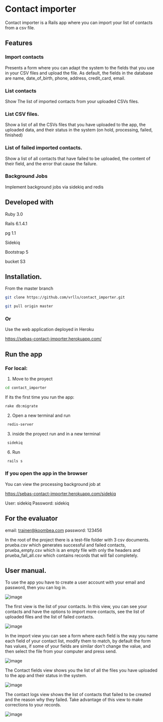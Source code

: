 # Contact importer 

Contact importer is a Rails app where you can import your list of contacts from a csv file.

## Features

### Import contacts

Presents a form where you can adapt the system to the fields that you use in your CSV files and upload the file. As default, the fields in the database are name, date_of_birth, phone, address, credit_card, email.

### List contacts

Show The list of imported contacts from your uploaded CSVs files.

### List CSV files.

Show a list of all the CSVs files that you have uploaded to the app, the uploaded data, and their status in the system (on hold, processing, failed, finished)

### List of failed imported contacts.

Show a list of all contacts that have failed to be uploaded, the content of their field, and the error that cause the failure.

### Background Jobs

Implement background jobs via sidekiq and redis

## Developed with

Ruby 3.0

Rails 6.1.4.1

pg 1.1

Sidekiq

Bootstrap 5

bucket S3

## Installation.

From the master branch
```sh
git clone https://github.com/vrlls/contact_importer.git
```

```sh
git pull origin master
```

### Or

Use the web application deployed in Heroku

https://sebas-contact-importer.herokuapp.com/

## Run the app

### For local:

1. Move to the proyect
```sh
cd contact_importer
```

If its the first time you run the app:

```sh
rake db:migrate
```

2. Open a new terminal and run
```sh
 redis-server
```

3. inside the proyect run and in a new terminal
```sh
 sidekiq
```


6. Run
```sh
 rails s
```

### If you open the app in the browser

You can view the processing background job at 

https://sebas-contact-importer.herokuapp.com/sidekiq

User: sidekiq
Password: sidekiq

## For the evaluator

email: trainer@koombea.com
password: 123456

In the root of the project there is a test-file folder with 3 csv documents. prueba.csv which generates successful and failed contacts, prueba_empty.csv which is an empty file with only the headers and prueba_fail_all.csv which contains records that will fail completely.

## User manual.

To use the app you have to create a user account with your email and password, then you can log in.

![image](https://user-images.githubusercontent.com/30907860/142869257-d254542c-cea8-42e9-a7c8-a96042df42d3.png)


The first view is the list of your contacts. In this view, you can see your contacts and have the options to import more contacts, see the list of uploaded files and the list of failed contacts.

![image](https://user-images.githubusercontent.com/30907860/142869357-c29307c2-c596-482b-8a10-1dcf2ee0e7ac.png)

In the import view you can see a form where each field is the way you name each field of your contact list, modify them to match, by default the form has values, if some of your fields are similar don't change the value, and then select the file from your computer and press send.

![image](https://user-images.githubusercontent.com/30907860/142869420-c3ed4ba0-7916-4eea-87cb-545565a9321e.png)


The Contact fields view shows you the list of all the files you have uploaded to the app and their status in the system.

![image](https://user-images.githubusercontent.com/30907860/142869481-a69baaf7-ea9a-408c-80fd-c13142adf43b.png)

The contact logs view shows the list of contacts that failed to be created and the reason why they failed. Take advantage of this view to make corrections to your records.

![image](https://user-images.githubusercontent.com/30907860/142869569-2ec4851c-1d24-4121-b688-49a95b33b679.png)

